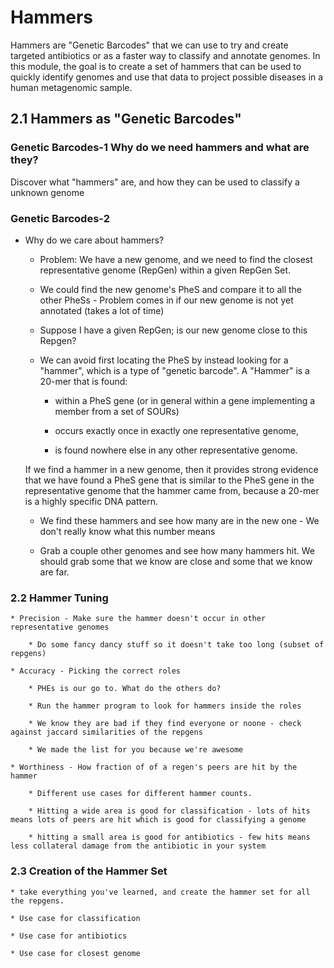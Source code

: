 # Hammers

Hammers are "Genetic Barcodes" that we can use to try and create targeted antibiotics or as a faster way to classify and annotate genomes. In this module, the goal is to create a set of hammers that can be used to quickly identify genomes and use that data to project possible diseases in a human metagenomic sample.

## 2.1 Hammers as "Genetic Barcodes"

### Genetic Barcodes-1 Why do we need hammers and what are they?
Discover what "hammers" are, and how they can be used to classify a unknown genome

### Genetic Barcodes-2 

* Why do we care about hammers?

    * Problem: We have a new genome, and we need to find the closest representative genome (RepGen) within a given RepGen Set.

    * We could find the new genome's PheS and compare it to all the other PheSs - Problem comes in if our new genome is not yet annotated (takes a lot of time)

    * Suppose I have a given RepGen; is our new genome close to this Repgen?

    * We can avoid first locating the PheS by instead looking for a "hammer",
    which is a type of "genetic barcode".
    A "Hammer" is a 20-mer that is found:

        * within a PheS gene (or in general within a gene implementing a member from a set of SOURs)

        * occurs exactly once in exactly one representative genome,

        * is found nowhere else in any other representative genome.

    If we find a hammer in a new genome, then it provides strong evidence that we have found a PheS gene that is similar to the PheS gene in the representative genome that the hammer came from, because a 20-mer is a highly specific DNA pattern.

    * We find these hammers and see how many are in the new one - We don't really know what this number means

    * Grab a couple other genomes and see how many hammers hit. We should grab some that we know are close and some that we know are far. 

### 2.2 Hammer Tuning
    * Precision - Make sure the hammer doesn't occur in other representative genomes

        * Do some fancy dancy stuff so it doesn't take too long (subset of repgens)

    * Accuracy - Picking the correct roles

        * PHEs is our go to. What do the others do?

        * Run the hammer program to look for hammers inside the roles

        * We know they are bad if they find everyone or noone - check against jaccard similarities of the repgens

        * We made the list for you because we're awesome

    * Worthiness - How fraction of of a regen's peers are hit by the hammer

        * Different use cases for different hammer counts. 

        * Hitting a wide area is good for classification - lots of hits means lots of peers are hit which is good for classifying a genome

        * hitting a small area is good for antibiotics - few hits means less collateral damage from the antibiotic in your system


### 2.3 Creation of the Hammer Set
    * take everything you've learned, and create the hammer set for all the repgens. 

    * Use case for classification

    * Use case for antibiotics

    * Use case for closest genome
